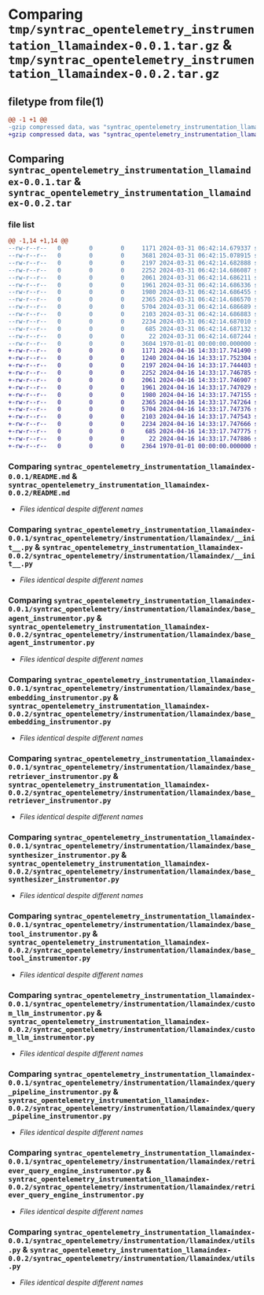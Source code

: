 # Comparing `tmp/syntrac_opentelemetry_instrumentation_llamaindex-0.0.1.tar.gz` & `tmp/syntrac_opentelemetry_instrumentation_llamaindex-0.0.2.tar.gz`

## filetype from file(1)

```diff
@@ -1 +1 @@
-gzip compressed data, was "syntrac_opentelemetry_instrumentation_llamaindex-0.0.1.tar", max compression
+gzip compressed data, was "syntrac_opentelemetry_instrumentation_llamaindex-0.0.2.tar", max compression
```

## Comparing `syntrac_opentelemetry_instrumentation_llamaindex-0.0.1.tar` & `syntrac_opentelemetry_instrumentation_llamaindex-0.0.2.tar`

### file list

```diff
@@ -1,14 +1,14 @@
--rw-r--r--   0        0        0     1171 2024-03-31 06:42:14.679337 syntrac_opentelemetry_instrumentation_llamaindex-0.0.1/README.md
--rw-r--r--   0        0        0     3681 2024-03-31 06:42:15.078915 syntrac_opentelemetry_instrumentation_llamaindex-0.0.1/pyproject.toml
--rw-r--r--   0        0        0     2197 2024-03-31 06:42:14.682888 syntrac_opentelemetry_instrumentation_llamaindex-0.0.1/syntrac_opentelemetry/instrumentation/llamaindex/__init__.py
--rw-r--r--   0        0        0     2252 2024-03-31 06:42:14.686087 syntrac_opentelemetry_instrumentation_llamaindex-0.0.1/syntrac_opentelemetry/instrumentation/llamaindex/base_agent_instrumentor.py
--rw-r--r--   0        0        0     2061 2024-03-31 06:42:14.686211 syntrac_opentelemetry_instrumentation_llamaindex-0.0.1/syntrac_opentelemetry/instrumentation/llamaindex/base_embedding_instrumentor.py
--rw-r--r--   0        0        0     1961 2024-03-31 06:42:14.686336 syntrac_opentelemetry_instrumentation_llamaindex-0.0.1/syntrac_opentelemetry/instrumentation/llamaindex/base_retriever_instrumentor.py
--rw-r--r--   0        0        0     1980 2024-03-31 06:42:14.686455 syntrac_opentelemetry_instrumentation_llamaindex-0.0.1/syntrac_opentelemetry/instrumentation/llamaindex/base_synthesizer_instrumentor.py
--rw-r--r--   0        0        0     2365 2024-03-31 06:42:14.686570 syntrac_opentelemetry_instrumentation_llamaindex-0.0.1/syntrac_opentelemetry/instrumentation/llamaindex/base_tool_instrumentor.py
--rw-r--r--   0        0        0     5704 2024-03-31 06:42:14.686689 syntrac_opentelemetry_instrumentation_llamaindex-0.0.1/syntrac_opentelemetry/instrumentation/llamaindex/custom_llm_instrumentor.py
--rw-r--r--   0        0        0     2103 2024-03-31 06:42:14.686883 syntrac_opentelemetry_instrumentation_llamaindex-0.0.1/syntrac_opentelemetry/instrumentation/llamaindex/query_pipeline_instrumentor.py
--rw-r--r--   0        0        0     2234 2024-03-31 06:42:14.687010 syntrac_opentelemetry_instrumentation_llamaindex-0.0.1/syntrac_opentelemetry/instrumentation/llamaindex/retriever_query_engine_instrumentor.py
--rw-r--r--   0        0        0      685 2024-03-31 06:42:14.687132 syntrac_opentelemetry_instrumentation_llamaindex-0.0.1/syntrac_opentelemetry/instrumentation/llamaindex/utils.py
--rw-r--r--   0        0        0       22 2024-03-31 06:42:14.687244 syntrac_opentelemetry_instrumentation_llamaindex-0.0.1/syntrac_opentelemetry/instrumentation/llamaindex/version.py
--rw-r--r--   0        0        0     3604 1970-01-01 00:00:00.000000 syntrac_opentelemetry_instrumentation_llamaindex-0.0.1/PKG-INFO
+-rw-r--r--   0        0        0     1171 2024-04-16 14:33:17.741490 syntrac_opentelemetry_instrumentation_llamaindex-0.0.2/README.md
+-rw-r--r--   0        0        0     1240 2024-04-16 14:33:17.752304 syntrac_opentelemetry_instrumentation_llamaindex-0.0.2/pyproject.toml
+-rw-r--r--   0        0        0     2197 2024-04-16 14:33:17.744403 syntrac_opentelemetry_instrumentation_llamaindex-0.0.2/syntrac_opentelemetry/instrumentation/llamaindex/__init__.py
+-rw-r--r--   0        0        0     2252 2024-04-16 14:33:17.746785 syntrac_opentelemetry_instrumentation_llamaindex-0.0.2/syntrac_opentelemetry/instrumentation/llamaindex/base_agent_instrumentor.py
+-rw-r--r--   0        0        0     2061 2024-04-16 14:33:17.746907 syntrac_opentelemetry_instrumentation_llamaindex-0.0.2/syntrac_opentelemetry/instrumentation/llamaindex/base_embedding_instrumentor.py
+-rw-r--r--   0        0        0     1961 2024-04-16 14:33:17.747029 syntrac_opentelemetry_instrumentation_llamaindex-0.0.2/syntrac_opentelemetry/instrumentation/llamaindex/base_retriever_instrumentor.py
+-rw-r--r--   0        0        0     1980 2024-04-16 14:33:17.747155 syntrac_opentelemetry_instrumentation_llamaindex-0.0.2/syntrac_opentelemetry/instrumentation/llamaindex/base_synthesizer_instrumentor.py
+-rw-r--r--   0        0        0     2365 2024-04-16 14:33:17.747264 syntrac_opentelemetry_instrumentation_llamaindex-0.0.2/syntrac_opentelemetry/instrumentation/llamaindex/base_tool_instrumentor.py
+-rw-r--r--   0        0        0     5704 2024-04-16 14:33:17.747376 syntrac_opentelemetry_instrumentation_llamaindex-0.0.2/syntrac_opentelemetry/instrumentation/llamaindex/custom_llm_instrumentor.py
+-rw-r--r--   0        0        0     2103 2024-04-16 14:33:17.747543 syntrac_opentelemetry_instrumentation_llamaindex-0.0.2/syntrac_opentelemetry/instrumentation/llamaindex/query_pipeline_instrumentor.py
+-rw-r--r--   0        0        0     2234 2024-04-16 14:33:17.747666 syntrac_opentelemetry_instrumentation_llamaindex-0.0.2/syntrac_opentelemetry/instrumentation/llamaindex/retriever_query_engine_instrumentor.py
+-rw-r--r--   0        0        0      685 2024-04-16 14:33:17.747775 syntrac_opentelemetry_instrumentation_llamaindex-0.0.2/syntrac_opentelemetry/instrumentation/llamaindex/utils.py
+-rw-r--r--   0        0        0       22 2024-04-16 14:33:17.747886 syntrac_opentelemetry_instrumentation_llamaindex-0.0.2/syntrac_opentelemetry/instrumentation/llamaindex/version.py
+-rw-r--r--   0        0        0     2364 1970-01-01 00:00:00.000000 syntrac_opentelemetry_instrumentation_llamaindex-0.0.2/PKG-INFO
```

### Comparing `syntrac_opentelemetry_instrumentation_llamaindex-0.0.1/README.md` & `syntrac_opentelemetry_instrumentation_llamaindex-0.0.2/README.md`

 * *Files identical despite different names*

### Comparing `syntrac_opentelemetry_instrumentation_llamaindex-0.0.1/syntrac_opentelemetry/instrumentation/llamaindex/__init__.py` & `syntrac_opentelemetry_instrumentation_llamaindex-0.0.2/syntrac_opentelemetry/instrumentation/llamaindex/__init__.py`

 * *Files identical despite different names*

### Comparing `syntrac_opentelemetry_instrumentation_llamaindex-0.0.1/syntrac_opentelemetry/instrumentation/llamaindex/base_agent_instrumentor.py` & `syntrac_opentelemetry_instrumentation_llamaindex-0.0.2/syntrac_opentelemetry/instrumentation/llamaindex/base_agent_instrumentor.py`

 * *Files identical despite different names*

### Comparing `syntrac_opentelemetry_instrumentation_llamaindex-0.0.1/syntrac_opentelemetry/instrumentation/llamaindex/base_embedding_instrumentor.py` & `syntrac_opentelemetry_instrumentation_llamaindex-0.0.2/syntrac_opentelemetry/instrumentation/llamaindex/base_embedding_instrumentor.py`

 * *Files identical despite different names*

### Comparing `syntrac_opentelemetry_instrumentation_llamaindex-0.0.1/syntrac_opentelemetry/instrumentation/llamaindex/base_retriever_instrumentor.py` & `syntrac_opentelemetry_instrumentation_llamaindex-0.0.2/syntrac_opentelemetry/instrumentation/llamaindex/base_retriever_instrumentor.py`

 * *Files identical despite different names*

### Comparing `syntrac_opentelemetry_instrumentation_llamaindex-0.0.1/syntrac_opentelemetry/instrumentation/llamaindex/base_synthesizer_instrumentor.py` & `syntrac_opentelemetry_instrumentation_llamaindex-0.0.2/syntrac_opentelemetry/instrumentation/llamaindex/base_synthesizer_instrumentor.py`

 * *Files identical despite different names*

### Comparing `syntrac_opentelemetry_instrumentation_llamaindex-0.0.1/syntrac_opentelemetry/instrumentation/llamaindex/base_tool_instrumentor.py` & `syntrac_opentelemetry_instrumentation_llamaindex-0.0.2/syntrac_opentelemetry/instrumentation/llamaindex/base_tool_instrumentor.py`

 * *Files identical despite different names*

### Comparing `syntrac_opentelemetry_instrumentation_llamaindex-0.0.1/syntrac_opentelemetry/instrumentation/llamaindex/custom_llm_instrumentor.py` & `syntrac_opentelemetry_instrumentation_llamaindex-0.0.2/syntrac_opentelemetry/instrumentation/llamaindex/custom_llm_instrumentor.py`

 * *Files identical despite different names*

### Comparing `syntrac_opentelemetry_instrumentation_llamaindex-0.0.1/syntrac_opentelemetry/instrumentation/llamaindex/query_pipeline_instrumentor.py` & `syntrac_opentelemetry_instrumentation_llamaindex-0.0.2/syntrac_opentelemetry/instrumentation/llamaindex/query_pipeline_instrumentor.py`

 * *Files identical despite different names*

### Comparing `syntrac_opentelemetry_instrumentation_llamaindex-0.0.1/syntrac_opentelemetry/instrumentation/llamaindex/retriever_query_engine_instrumentor.py` & `syntrac_opentelemetry_instrumentation_llamaindex-0.0.2/syntrac_opentelemetry/instrumentation/llamaindex/retriever_query_engine_instrumentor.py`

 * *Files identical despite different names*

### Comparing `syntrac_opentelemetry_instrumentation_llamaindex-0.0.1/syntrac_opentelemetry/instrumentation/llamaindex/utils.py` & `syntrac_opentelemetry_instrumentation_llamaindex-0.0.2/syntrac_opentelemetry/instrumentation/llamaindex/utils.py`

 * *Files identical despite different names*

